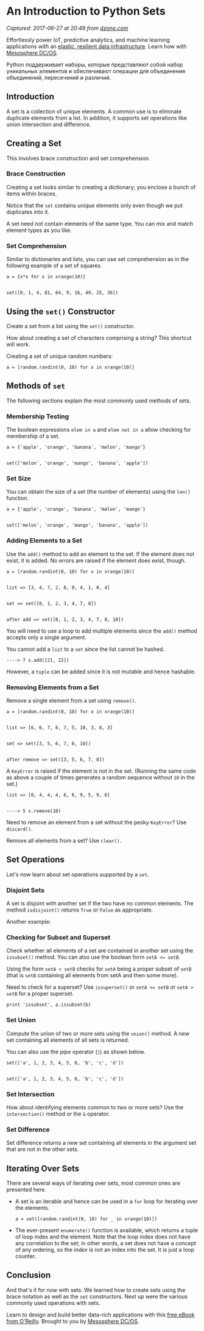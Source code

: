 # An Introduction to Python Sets

_Captured: 2017-06-27 at 20:49 from [dzone.com](https://dzone.com/articles/an-introduction-to-python-sets?edition=305152&utm_source=Daily%20Digest&utm_medium=email&utm_campaign=dd%202017-06-26)_

Effortlessly power IoT, predictive analytics, and machine learning applications with an [elastic, resilient data infrastructure](https://dzone.com/go?i=207144&u=https%3A%2F%2Fmesosphere.com%2Fsolutions%2Fdata%2F%3Futm_source%3Ddzone%26utm_medium%3Dbig-data%26utm_term%3Dpre-article%26utm_content%3D101). Learn how with [Mesosphere DC/OS](https://dzone.com/go?i=207144&u=https%3A%2F%2Fmesosphere.com%2Fproduct%2F%3Futm_source%3Ddzone%26utm_medium%3Dbig-data%26utm_term%3Dpre-article%26utm_content%3D101).

Python поддерживает наборы, которые представляют собой набор уникальных элементов и обеспечивают операции для объединения объединений, пересечений и различий.

## Introduction

A set is a collection of unique elements. A common use is to eliminate duplicate elements from a list. In addition, it supports set operations like union intersection and difference.

## Creating a Set

This involves brace construction and set comprehension.

### **Brace Construction**

Creating a set looks similar to creating a dictionary; you enclose a bunch of items within braces.

Notice that the `set` contains unique elements only even though we put duplicates into it.

A set need not contain elements of the same type. You can mix and match element types as you like.

### **Set Comprehension**

Similar to dictionaries and lists, you can use set comprehension as in the following example of a set of squares.
    
    
    a = {x*x for x in xrange(10)}
    
    
    set([0, 1, 4, 81, 64, 9, 16, 49, 25, 36])

## Using the `set()` Constructor

Create a set from a list using the `set()` constructor.

How about creating a set of characters comprising a string? This shortcut will work.

Creating a set of unique random numbers:
    
    
    a = [random.randint(0, 10) for x in xrange(10)]

## Methods of `set`

The following sections explain the most commonly used methods of sets.

### Membership Testing

The boolean expressions `elem in a` and `elem not in a` allow checking for membership of a set.
    
    
    a = {'apple', 'orange', 'banana', 'melon', 'mango'}
    
    
    set(['melon', 'orange', 'mango', 'banana', 'apple'])

### Set Size

You can obtain the size of a set (the number of elements) using the `len()` function.
    
    
    a = {'apple', 'orange', 'banana', 'melon', 'mango'}
    
    
    set(['melon', 'orange', 'mango', 'banana', 'apple'])

### Adding Elements to a Set

Use the `add()` method to add an element to the set. If the element does not exist, it is added. No errors are raised if the element does exist, though.
    
    
    a = [random.randint(0, 10) for x in xrange(10)]
    
    
    list => [3, 4, 7, 2, 8, 0, 4, 1, 0, 4]
    
    
    set => set([0, 1, 2, 3, 4, 7, 8])
    
    
    after add => set([0, 1, 2, 3, 4, 7, 8, 10])

You will need to use a loop to add multiple elements since the `add()` method accepts only a single argument.

You cannot add a `list` to a `set` since the list cannot be hashed.
    
    
    ----> 7 s.add([21, 22])

However, a `tuple` can be added since it is not mutable and hence hashable.

### Removing Elements from a Set

Remove a single element from a set using `remove()`.
    
    
    a = [random.randint(0, 10) for x in xrange(10)]
    
    
    list => [6, 6, 7, 6, 7, 5, 10, 3, 8, 3]
    
    
    set => set([3, 5, 6, 7, 8, 10])
    
    
    after remove => set([3, 5, 6, 7, 8])

A `KeyError` is raised if the element is not in the set. (Running the same code as above a couple of times generates a random sequence without `10` in the set.)
    
    
    list => [0, 4, 4, 4, 6, 6, 9, 5, 9, 6]
    
    
    ----> 5 s.remove(10)

Need to remove an element from a set without the pesky `KeyError`? Use `discard()`.

Remove all elements from a set? Use `clear()`.

## Set Operations

Let's now learn about set operations supported by a `set`.

### Disjoint Sets

A set is disjoint with another set if the two have no common elements. The method `isdisjoint()` returns `True` or `False` as appropriate.

Another example:

### Checking for Subset and Superset

Check whether all elements of a set are contained in another set using the `issubset()` method. You can also use the boolean form `setA <= setB`.

Using the form `setA < setB` checks for `setA` being a proper subset of `setB` (that is `setB` containing all elements from setA and then some more).

Need to check for a superset? Use `issuperset()` or `setA >= setB` or `setA > setB` for a proper superset.
    
    
    print 'issubset', a.issubset(b)

### Set Union

Compute the union of two or more sets using the `union()` method. A new set containing all elements of all sets is returned.

You can also use the _pipe_ operator (`|`) as shown below.
    
    
    set(['a', 1, 2, 3, 4, 5, 6, 'b', 'c', 'd'])
    
    
    set(['a', 1, 2, 3, 4, 5, 6, 'b', 'c', 'd'])

### Set Intersection

How about identifying elements common to two or more sets? Use the `intersection()` method or the `&` operator.

### Set Difference

Set difference returns a new set containing all elements in the argument set that are not in the other sets.

## Iterating Over Sets

There are several ways of iterating over sets, most common ones are presented here.

  * A set is an iterable and hence can be used in a `for` loop for iterating over the elements.
    
        a = set([random.randint(0, 10) for _ in xrange(10)])

  * The ever-present `enumerate()` function is available, which returns a tuple of loop index and the element. Note that the loop index does not have any correlation to the set; in other words, a set does not have a concept of any ordering, so the _index_ is not an index into the set. It is just a loop counter.

## Conclusion

And that's it for now with sets. We learned how to create sets using the brace notation as well as the `set` constructors. Next up were the various commonly used operations with sets.

Learn to design and build better data-rich applications with this [free eBook from O'Reilly](https://dzone.com/go?i=207145&u=https%3A%2F%2Fmesosphere.com%2Fresources%2Fdesigning-data-intensive-applications%2F%3Futm_source%3Ddzone%26utm_medium%3Dbig-data%26utm_campaign%3Doreilly-data-apps-ebook%26utm_term%3Dpost-article%26utm_content%3D202). Brought to you by [Mesosphere DC/OS](https://dzone.com/go?i=207145&u=https%3A%2F%2Fmesosphere.com%2Fproduct%2F%3Futm_source%3Ddzone%26utm_medium%3Dbig-data%26utm_campaign%3Doreilly-data-apps-ebook%26utm_term%3Dpost-article%26utm_content%3D202).
